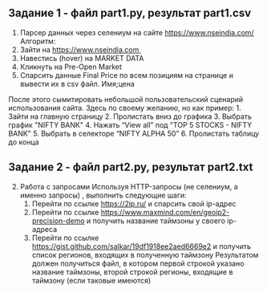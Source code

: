## Задание 1 - файл part1.py, результат part1.csv
1. Парсер данных через селениум на сайте https://www.nseindia.com/
Алгоритм:
1. Зайти на https://www.nseindia.com 
2. Навестись (hover) на MARKET DATA
3. Кликнуть на Pre-Open Market
4. Спарсить данные Final Price по всем позициям на странице и вывести их в csv файл. Имя;цена

После этого сымитировать небольшой пользовательский сценарий использования сайта. Здесь по своему желанию, но как пример:
    1. Зайти на главную страницу
    2. Пролистать вниз до графика
    3. Выбрать график "NIFTY BANK"
    4. Нажать “View all” под "TOP 5 STOCKS - NIFTY BANK"
    5. Выбрать в селекторе “NIFTY ALPHA 50”
    6. Пролистать таблицу до конца
  
## Задание 2 - файл part2.py, результат part2.txt
2. Работа с запросами
Используя HTTP-запросы (не селениум, а именно запросы) , выполнить следующие шаги:
    1. Перейти по ссылке https://2ip.ru/ и спарсить свой ip-адрес
    2. Перейти по ссылке https://www.maxmind.com/en/geoip2-precision-demo и получить название таймзоны у своего ip-адреса
    3. Перейти по ссылке https://gist.github.com/salkar/19df1918ee2aed6669e2 и получить список регионов, входящих в полученную таймзону
Результатом должен получиться файл, в котором первой строкой указано название таймзоны, второй строкой регионы, входящие в таймзону (если таковые имеются)
